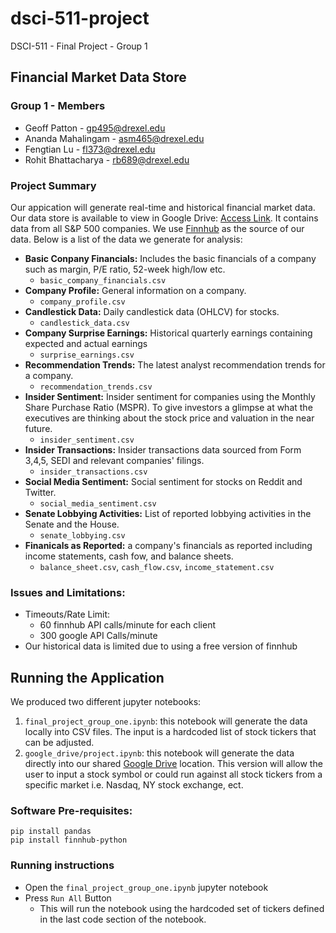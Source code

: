 # dsci-511-project
DSCI-511 - Final Project - Group 1

## Financial Market Data Store

### Group 1 - Members
- Geoff Patton - gp495@drexel.edu
- Ananda Mahalingam - asm465@drexel.edu
- Fengtian Lu - fl373@drexel.edu
- Rohit Bhattacharya - rb689@drexel.edu

### Project Summary
Our appication will generate real-time and historical financial market data. Our data store is available to view in Google Drive: [Access Link](https://drive.google.com/drive/folders/1hgWRHwlC9thoPKd7-dRqEHTPGYv3LtUk?usp=sharing). It contains data from all S&P 500 companies. We use [Finnhub](https://finnhub.io/docs/api) as the source of our data. Below is a list of the data we generate for analysis:
 - __Basic Conpany Financials:__ Includes the basic financials of a company such as margin, P/E ratio, 52-week high/low etc.
   - `basic_company_financials.csv`
 - __Company Profile:__ General information on a company.
   - `company_profile.csv`
 - __Candlestick Data:__ Daily candlestick data (OHLCV) for stocks.
   - `candlestick_data.csv`
 - __Company Surprise Earnings:__ Historical quarterly earnings containing expected and actual earnings
   - `surprise_earnings.csv`
 - __Recommendation Trends:__ The latest analyst recommendation trends for a company.
   - `recommendation_trends.csv`
 - __Insider Sentiment:__ Insider sentiment for companies using the Monthly Share Purchase Ratio (MSPR). To give investors a glimpse at what the executives are thinking about the stock price and valuation in the near future.
   - `insider_sentiment.csv`
 - __Insider Transactions:__ Insider transactions data sourced from Form 3,4,5, SEDI and relevant companies' filings.
   - `insider_transactions.csv`
 - __Social Media Sentiment:__ Social sentiment for stocks on Reddit and Twitter.
   - `social_media_sentiment.csv`
 - __Senate Lobbying Activities:__ List of reported lobbying activities in the Senate and the House.
   - `senate_lobbying.csv`
 - __Finanicals as Reported:__ a company's financials as reported including income statements, cash fow, and balance sheets.
   - `balance_sheet.csv`, `cash_flow.csv`, `income_statement.csv`

### Issues and Limitations:
 - Timeouts/Rate Limit:
   - 60 finnhub API calls/minute for each client
   - 300 google API Calls/minute
 - Our historical data is limited due to using a free version of finnhub


## Running the Application
We produced two different jupyter notebooks:
1. `final_project_group_one.ipynb`: this notebook will generate the data locally into CSV files. The input is a hardcoded list of stock tickers that can be adjusted.
2. `google_drive/project.ipynb`: this notebook will generate the data directly into our shared [Google Drive](https://drive.google.com/drive/folders/1hgWRHwlC9thoPKd7-dRqEHTPGYv3LtUk?usp=sharing) location. This version will allow the user to input a stock symbol or could run against all stock tickers from a specific market i.e. Nasdaq, NY stock exchange, ect.


### Software Pre-requisites:
```
pip install pandas
pip install finnhub-python
```

### Running instructions 
- Open the `final_project_group_one.ipynb` jupyter notebook
- Press `Run All` Button
  - This will run the notebook using the hardcoded set of tickers defined in the last code section of the notebook.

